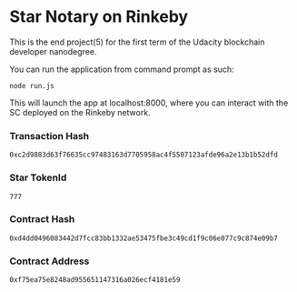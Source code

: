 # Star Notary on Rinkeby

This is the end project(5) for the first term of the Udacity blockchain developer nanodegree.

You can run the application from command prompt as such:

```
node run.js
```
This will launch the app at localhost:8000, where you can interact with the SC deployed on the Rinkeby network.


### Transaction Hash
```
0xc2d9883d63f76635cc97483163d7705958ac4f5507123afde96a2e13b1b52dfd
```

### Star TokenId
```
777
```

### Contract Hash
```
0xd4dd0496083442d7fcc83bb1332ae53475fbe3c49cd1f9c06e077c9c874e09b7
```

### Contract Address
```
0xf75ea75e8248ad955651147316a026ecf4181e59
```
